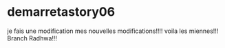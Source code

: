# demarretastory06
je fais une modification
mes nouvelles modifications!!!!
voila les miennes!!!
Branch Radhwa!!!
